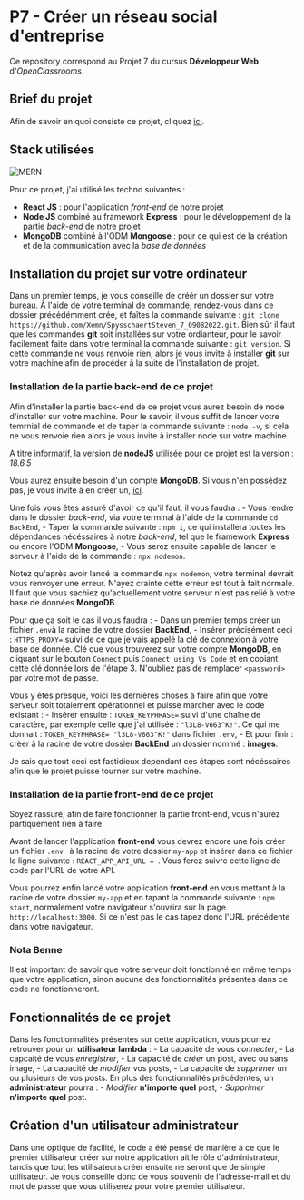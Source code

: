# P7 - Créer un réseau social d'entreprise

Ce repository correspond au Projet 7 du cursus **Développeur Web** d'*OpenClassrooms*.

## Brief du projet

Afin de savoir en quoi consiste ce projet, cliquez [ici](/scenario.pdf).

## Stack utilisées

![MERN](https://i0.wp.com/leblogducodeur.fr/wp-content/uploads/2019/12/1_Y5S3wOm52_4iYusUagbEtw.jpeg?fit=1300%2C744&ssl=1)

Pour ce projet, j'ai utilisé les techno suivantes : 

 - **React JS** : pour l'application *front-end* de notre projet
 - **Node JS** combiné au framework **Express** : pour le développement de la partie *back-end* de notre projet
 - **MongoDB** combiné à l'ODM **Mongoose** : pour ce qui est de la création et de la communication avec la *base de données*

## Installation du projet sur votre ordinateur

Dans un premier temps, je vous conseille de créér un dossier sur votre bureau. À l'aide de votre terminal de commande, rendez-vous dans ce dossier précédémment crée, et faîtes la commande suivante : `git clone https://github.com/Xemn/SpysschaertSteven_7_09082022.git`.
Bien sûr il faut que les commandes **git** soit installées sur votre ordianteur, pour le savoir facilement faite dans votre terminal la commande suivante : `git version`. Si cette commande ne vous renvoie rien, alors je vous invite à installer **git** sur votre machine afin de procéder à la suite de l'installation de projet.

### Installation de la partie back-end de ce projet 

Afin d'installer la partie back-end de ce projet vous aurez besoin de node d'installer sur votre machine. Pour le savoir, il vous suffit de lancer votre temrnial de commande et de taper la commande suivante : `node -v`, si cela ne vous renvoie rien alors je vous invite à installer node sur votre machine.

A titre informatif, la version de **nodeJS** utilisée pour ce projet est la version : *18.6.5*

Vous aurez ensuite besoin d'un compte **MongoDB**. Si vous n'en possédez pas, je vous invite à en créer un, [ici](https://account.mongodb.com/account/register).

Une fois vous êtes assuré d'avoir ce qu'il faut, il vous faudra : 
    - Vous rendre dans le dossier *back-end*, via votre terminal à l'aide de la commande `cd BackEnd`,
    - Taper la commande suivante : `npm i`, ce qui installera toutes les dépendances nécéssaires à notre *back-end*, tel que le framework **Express** ou encore l'ODM **Mongoose**,
    - Vous serez ensuite capable de lancer le serveur à l'aide de la commande : `npx nodemon`.

Notez qu'après avoir lancé la commande `npx nodemon`, votre terminal devrait vous renvoyer une erreur. N'ayez crainte cette erreur est tout à fait normale.
Il faut que vous sachiez qu'actuellement votre serveur n'est pas relié à votre base de données **MongoDB**.

Pour que ça soit le cas il vous faudra : 
    - Dans un premier temps créer un fichier `.env`à la racine de votre dossier **BackEnd**,
    - Insérer précisément ceci : `HTTPS_PROXY=` suivi de ce que je vais appelé la clé de connexion à votre base de donnée. Clé que vous trouverez sur votre compte **MongoDB**, en cliquant sur le bouton `Connect` puis `Connect using Vs Code` et en copiant cette clé donnée lors de l'étape 3. N'oubliez pas de remplacer `<password>` par votre mot de passe.

Vous y êtes presque, voici les dernières choses à faire afin que votre serveur soit totalement opérationnel et puisse marcher avec le code existant : 
     - Insérer ensuite : `TOKEN_KEYPHRASE=` suivi d'une chaîne de caractère,
    par exemple celle que j'ai utilisée : `"l3L8-V663^K!"`. Ce qui me donnait : `TOKEN_KEYPHRASE= "l3L8-V663^K!"` dans fichier `.env`,
    - Et pour finir : crèer à la racine de votre dossier **BackEnd** un dossier nommé : **images**.

Je sais que tout ceci est fastidieux dependant ces étapes sont nécéssaires afin que le projet puisse tourner sur votre machine.

### Installation de la partie front-end de ce projet

Soyez rassuré, afin de faire fonctionner la partie front-end, vous n'aurez partiquement rien à faire.

Avant de lancer l'application **front-end** vous devrez encore une fois créer un fichier `.env ` à la racine de votre dossier `my-app` et insérer dans ce fichier la ligne suivante : `REACT_APP_API_URL = `. Vous ferez suivre cette ligne de code par l'URL de votre API.

Vous pourrez enfin lancé votre application **front-end** en vous mettant à la racine de votre dossier `my-app` et en tapant la commande suivante : `npm start`, normalement votre navigateur s'ouvrira sur la page `http://localhost:3000`. Si ce n'est pas le cas tapez donc l'URL précédente dans votre navigateur.

### Nota Benne

Il est important de savoir que votre serveur doit fonctionné en même temps que votre application, sinon aucune des fonctionnalités présentes dans ce code ne fonctionneront.

## Fonctionnalités de ce projet

Dans les fonctionnalités présentes sur cette application, vous pourrez retrouver pour un **utilisateur lambda** : 
    - La capacité de vous *connecter*,
    - La capcaité de vous *enregistrer*,
    - La capacité de *créer* un post, avec ou sans image,
    - La capacité de *modifier* vos posts,
    - La capacité de *supprimer* un ou plusieurs de vos posts.
En plus des fonctionnalités précédentes, un **administrateur** pourra : 
    - *Modifier* **n'importe quel** post,
    - *Supprimer* **n'importe quel** post.


## Création d'un utilisateur administrateur

Dans une optique de facilité, le code a été pensé de manière à ce que le premier utilisateur créer sur notre application ait le rôle d'administrateur, tandis que tout les utilisateurs créer ensuite ne seront que de simple utilisateur.
Je vous conseille donc de vous souvenir de l'adresse-mail et du mot de passe que vous utiliserez pour votre premier utilisateur.
